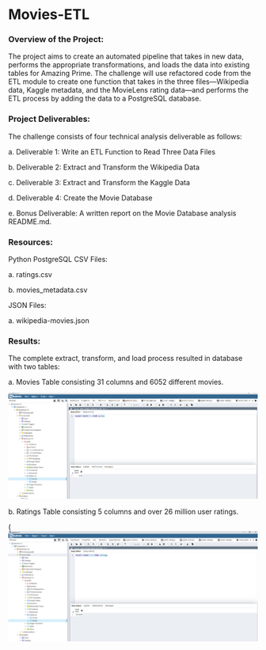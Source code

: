 # Movies-ETL

### Overview of the Project: 

The project aims to create an automated pipeline that takes in new data, performs the appropriate transformations, and loads the data into existing tables for Amazing Prime. The challenge will use refactored code from the ETL module to create one function that takes in the three files—Wikipedia data, Kaggle metadata, and the MovieLens rating data—and performs the ETL process by adding the data to a PostgreSQL database.

### Project Deliverables: 

The challenge consists of four technical analysis deliverable as follows: 

a. Deliverable 1: Write an ETL Function to Read Three Data Files

b. Deliverable 2: Extract and Transform the Wikipedia Data

c. Deliverable 3: Extract and Transform the Kaggle Data

d. Deliverable 4: Create the Movie Database

e. Bonus Deliverable: A written report on the Movie Database analysis README.md.

### Resources:

Python PostgreSQL CSV Files:

  a. ratings.csv

  b. movies_metadata.csv

JSON Files:

  a. wikipedia-movies.json

### Results: 
The complete extract, transform, and load process resulted in database with two tables:

a. Movies Table consisting 31 columns and 6052 different movies.

![movies_query.png](https://github.com/Shikharbhd/Movies-ETL/blob/main/Resources/movies_query.png)


b. Ratings Table consisting 5 columns and over 26 million user ratings.

(![ratings_query.png](https://github.com/Shikharbhd/Movies-ETL/blob/main/Resources/ratings_query.png)
